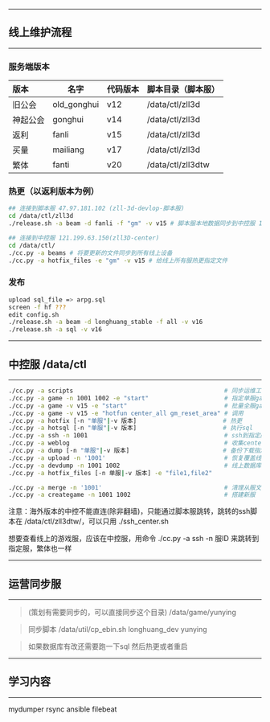 ------
## **线上维护流程**

------
### 服务端版本

| 版本 | 名字        | 代码版本 | 脚本目录（脚本服） |
| :------- | ----------- | -------- | ------------------ |
| 旧公会   | old_gonghui | v12      | /data/ctl/zll3d    |
| 神起公会 | gonghui     | v14      | /data/ctl/zll3d    |
| 返利     | fanli       | v15      | /data/ctl/zll3d    |
| 买量     | mailiang    | v17      | /data/ctl/zll3d    |
| 繁体     | fanti       | v20      | /data/ctl/zll3dtw  |


### 热更（以返利版本为例）

```bash
## 连接到脚本服 47.97.181.102 (zll-3d-devlop-脚本服)
cd /data/ctl/zll3d
./release.sh -a beam -d fanli -f "gm" -v v15 # 脚本服本地数据同步到中控服 121.199.63.150(zll3D-center)

## 连接到中控服 121.199.63.150(zll3D-center)
cd /data/ctl/
./cc.py -a beams # 将要更新的文件同步到所有线上设备
./cc.py -a hotfix_files -e "gm" -v v15 # 给线上所有服热更指定文件
```

### 发布
``` bash
upload sql_file => arpg.sql
screen -f hf ???
edit config.sh
./release.sh -a beam -d longhuang_stable -f all -v v16
./release.sh -a sql -v v16
```

------
## **中控服 /data/ctl**
------
``` bash
./cc.py -a scripts                                          # 同步运维工具
./cc.py -a game -n 1001 1002 -e "start"                     # 指定单服game.sh
./cc.py -a game -v v15 -e "start"                           # 批量全服game.sh
./cc.py -a game -v v15 -e "hotfun center_all gm_reset_area" # 调用
./cc.py -a hotfix [-n "单服"|-v 版本]                        # 热更
./cc.py -a hotsql [-n "单服"|-v 版本]                        # 执行sql
./cc.py -a ssh -n 1001                                      # ssh到指定服务器
./cc.py -a weblog                                           # 收集center_sdk下log>目录
./cc.py -a dump [-n "单服"|-v 版本]                          # 备份下载指定服务器
./cc.py -a upload -n '1001'                                 # 恢复覆盖线上数据库
./cc.py -a devdump -n 1001 1002                             # 线上数据库恢复到开发服
./cc.py -a hotfix_files [-n 单服|-v 版本] -e "file1,file2"

./cc.py -a merge -n '1001'                                  # 清理从服文件
./cc.py -a creategame -n 1001 1002                          # 搭建新服
```

注意：海外版本的中控不能直连(除非翻墙)，只能通过脚本服跳转，跳转的ssh脚本在 /data/ctl/zll3dtw/，可以只用 ./ssh_center.sh


想要查看线上的游戏服，应该在中控服，用命令 ./cc.py -a ssh -n 服ID  来跳转到指定服，繁体也一样

------
## **运营同步服**

------
> (策划有需要同步的，可以直接同步这个目录)
> /data/game/yunying

> 同步脚本
> /data/util/cp_ebin.sh longhuang_dev yunying

> 如果数据库有改还需要跑一下sql
> 然后热更或者重启




------
## **学习内容**

------
mydumper
rsync
ansible
filebeat

